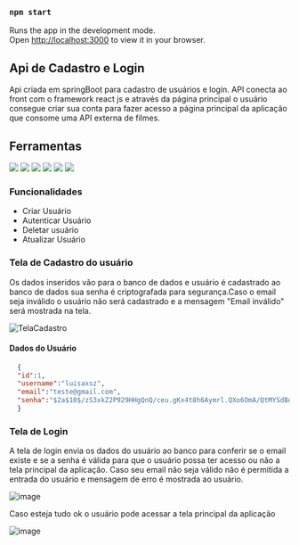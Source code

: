 ### `npm start`
Runs the app in the development mode.\
Open [http://localhost:3000](http://localhost:3000) to view it in your browser.

## Api de Cadastro e Login
Api criada em springBoot para cadastro de usuários e login. API conecta ao front com o framework react js e através da página principal o usuário consegue criar sua conta para fazer acesso a página principal da aplicação que consome uma API externa de filmes.
## Ferramentas
<p>
  <img src="https://img.shields.io/badge/spring-%236DB33F.svg?style=for-the-badge&logo=spring&logoColor=white"/>
  <img src="https://img.shields.io/badge/java-%23ED8B00.svg?style=for-the-badge&logo=openjdk&logoColor=white"/>
  <img src="https://img.shields.io/badge/Postman-FF6C37?style=for-the-badge&logo=postman&logoColor=white"/>
  <img src="https://img.shields.io/badge/javascript-%23323330.svg?style=for-the-badge&logo=javascript&logoColor=%23F7DF1E"/>
  <img src="https://img.shields.io/badge/mysql-%2300f.svg?style=for-the-badge&logo=mysql&logoColor=white"/>
  <img src="https://img.shields.io/badge/react-%2320232a.svg?style=for-the-badge&logo=react&logoColor=%2361DAFB"/>


  
</p>


### Funcionalidades 
- Criar Usuário
- Autenticar Usuário
- Deletar usuário
- Atualizar Usuário

### Tela de Cadastro do usuário 
Os dados inseridos vão para o banco de dados e usuário é cadastrado ao banco de dados sua senha é criptografada para segurança.Caso o email seja inválido o usuário não será cadastrado e a mensagem "Email inválido" será mostrada na tela.

![TelaCadastro](https://github.com/luisaxsz/Site-React/assets/101007311/cba547f2-9081-4d7c-b3d8-4e65892ead89)

#### Dados do Usuário
```json
  {
  "id":1,
  "username":"luisaxsz",
  "email":"teste@gmail.com",
  "senha":"$2a$10$/zS3xkZ2P929HHgQnQ/ceu.gKx4t8h6Aymrl.QXo6OmA/QtMYSdBq"
  }
```
### Tela de Login
A tela de login envia os dados do usuário ao banco para conferir se o email existe e se a senha é válida para que o usuário possa ter acesso ou não a tela principal da aplicação. Caso seu email não seja válido não é permitida a entrada do usuário e mensagem de erro é mostrada ao usuário.

![image](https://github.com/luisaxsz/Site-React/assets/101007311/f38e3ca7-6f6f-4bb1-b2b4-94e150daff2d)

Caso esteja tudo ok o usuário pode acessar a tela principal da aplicação

![image](https://github.com/luisaxsz/Site-React/assets/101007311/078848c5-2f02-474c-94d6-642b2449352d)


